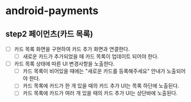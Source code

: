 # android-payments

## step2 페이먼츠(카드 목록)

- [ ] 카드 목록 화면을 구현하여 카드 추가 화면과 연결한다.
    - [ ] 새로운 카드가 추가되었을 때 카드 목록이 업데이트 되어야 한다.
- [ ] 카드 목록 상태에 따른 UI 변경사항을 노출한다.
    - [ ] 카드 목록이 비어있을 때에는 "새로운 카드를 등록해주세요" 안내가 노출되어야 한다.
    - [ ] 카드 목록에 카드가 한 개 있을 때의 카드 추가 UI는 목록 하단에 노출된다.
    - [ ] 카드 목록에 카드가 여러 개 있을 때의 카드 추가 UI는 상단바에 노출된다.
